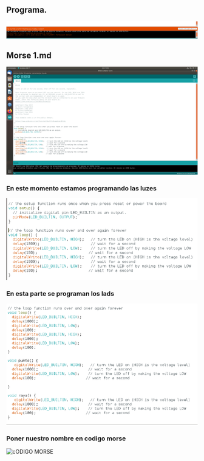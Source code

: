 ## Programa.

![Error](https://github.com/St1v3n3223/Arduino/blob/main/Captura%20de%20pantalla%20de%202021-10-06%2012-09-56.png)

## Morse 1.md

![](https://raw.githubusercontent.com/St1v3n3223/Arduino/main/Captura%20de%20pantalla%20de%202021-10-13%2012-52-33%20-%201.png)

### En este momento estamos programando las luzes

![](https://raw.githubusercontent.com/St1v3n3223/Arduino/main/Captura%20de%20pantalla%20de%202021-10-13%2012-57-53.png)

### En esta parte se programan los lads


![](https://raw.githubusercontent.com/St1v3n3223/Arduino/main/Captura%20de%20pantalla%20de%202021-10-13%2013-08-26.png)

### Poner nuestro nombre en codigo morse
![cODIGO MORSE](https://github.com/St1v3n3223/Arduino/blob/main/MORSE_3_-_STIVEN.ino)
